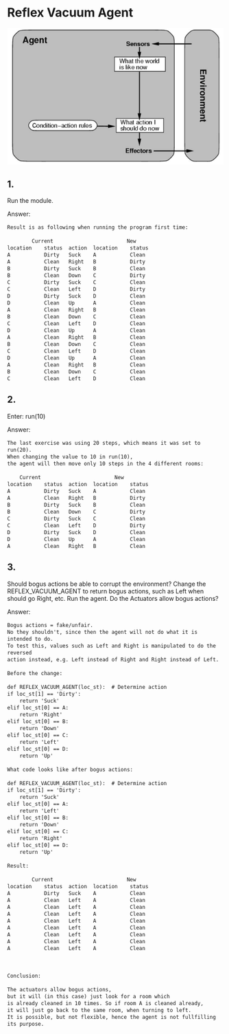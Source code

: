 # Reflex Vacuum Agent

![alt text](img/tda.png "Table Driven / Simple Reflex Agent")

## 1. 
Run the module. 

Answer:
    
    Result is as following when running the program first time:
    
            Current                        New
    location    status  action  location    status
    A           Dirty   Suck    A           Clean   
    A           Clean   Right   B           Dirty   
    B           Dirty   Suck    B           Clean   
    B           Clean   Down    C           Dirty   
    C           Dirty   Suck    C           Clean   
    C           Clean   Left    D           Dirty   
    D           Dirty   Suck    D           Clean   
    D           Clean   Up      A           Clean   
    A           Clean   Right   B           Clean   
    B           Clean   Down    C           Clean   
    C           Clean   Left    D           Clean   
    D           Clean   Up      A           Clean   
    A           Clean   Right   B           Clean   
    B           Clean   Down    C           Clean   
    C           Clean   Left    D           Clean   
    D           Clean   Up      A           Clean   
    A           Clean   Right   B           Clean   
    B           Clean   Down    C           Clean   
    C           Clean   Left    D           Clean  

## 2. 
Enter: run(10)

Answer:
    
    The last exercise was using 20 steps, which means it was set to run(20).
    When changing the value to 10 in run(10), 
    the agent will then move only 10 steps in the 4 different rooms:
    
        Current                        New
    location    status  action  location    status
    A           Dirty   Suck    A           Clean   
    A           Clean   Right   B           Dirty   
    B           Dirty   Suck    B           Clean   
    B           Clean   Down    C           Dirty   
    C           Dirty   Suck    C           Clean   
    C           Clean   Left    D           Dirty   
    D           Dirty   Suck    D           Clean   
    D           Clean   Up      A           Clean   
    A           Clean   Right   B           Clean   

## 3. 
Should bogus actions be able to corrupt the
environment? Change the REFLEX_VACUUM_AGENT
to return bogus actions, such as Left when should go
Right, etc. Run the agent. Do the Actuators allow bogus
actions?

Answer:

    Bogus actions = fake/unfair.
    No they shouldn't, since then the agent will not do what it is intended to do.
    To test this, values such as Left and Right is manipulated to do the reversed 
    action instead, e.g. Left instead of Right and Right instead of Left.
    
    Before the change:
    
    def REFLEX_VACUUM_AGENT(loc_st):  # Determine action
    if loc_st[1] == 'Dirty':
        return 'Suck'
    elif loc_st[0] == A:
        return 'Right'
    elif loc_st[0] == B:
        return 'Down'
    elif loc_st[0] == C:
        return 'Left'
    elif loc_st[0] == D:
        return 'Up'
        
    What code looks like after bogus actions:
    
    def REFLEX_VACUUM_AGENT(loc_st):  # Determine action
    if loc_st[1] == 'Dirty':
        return 'Suck'
    elif loc_st[0] == A:
        return 'Left'
    elif loc_st[0] == B:
        return 'Down'
    elif loc_st[0] == C:
        return 'Right'
    elif loc_st[0] == D:
        return 'Up'

    Result:
        
            Current                        New
    location    status  action  location    status
    A           Dirty   Suck    A           Clean   
    A           Clean   Left    A           Clean   
    A           Clean   Left    A           Clean   
    A           Clean   Left    A           Clean   
    A           Clean   Left    A           Clean   
    A           Clean   Left    A           Clean   
    A           Clean   Left    A           Clean   
    A           Clean   Left    A           Clean   
    A           Clean   Left    A           Clean  
    
    
    
    Conclusion:
    
    The actuators allow bogus actions, 
    but it will (in this case) just look for a room which 
    is already cleaned in 10 times. So if room A is cleaned already, 
    it will just go back to the same room, when turning to left.
    It is possible, but not flexible, hence the agent is not fullfilling its purpose.